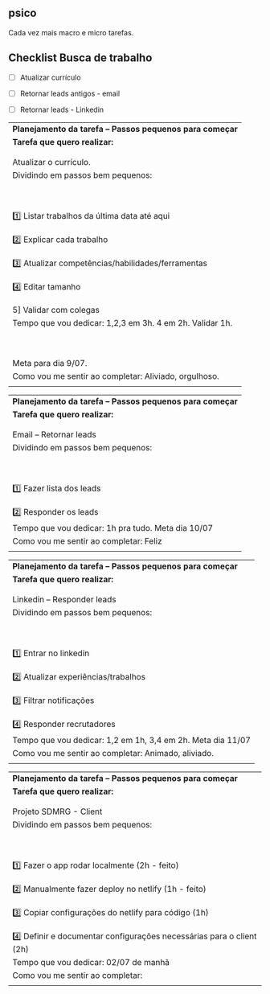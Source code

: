 ## psico

Cada vez mais macro e micro tarefas.

## Checklist Busca de trabalho
- [ ] Atualizar currículo
- [ ] Retornar leads antigos - email
- [ ] Retornar leads - Linkedin

  
  

  
  

  


  
  

|   |
|---|
|**Planejamento da tarefa – Passos pequenos para começar**|
|**Tarefa que quero realizar:**<br><br>Atualizar o currículo.|
|Dividindo em passos bem pequenos:<br><br>  <br><br>1️⃣ Listar trabalhos da última data até aqui<br><br>2️⃣ Explicar cada trabalho<br><br>3️⃣ Atualizar competências/habilidades/ferramentas<br><br>4️⃣ Editar tamanho<br><br>5] Validar com colegas|
|Tempo que vou dedicar: 1,2,3 em 3h. 4 em 2h. Validar 1h.<br><br>  <br><br>Meta para dia 9/07.|
|Como vou me sentir ao completar: Aliviado, orgulhoso.|
||

  
  

  
  

  
  

  
  

|   |
|---|
|**Planejamento da tarefa – Passos pequenos para começar**|
|**Tarefa que quero realizar:**<br><br>Email – Retornar leads|
|Dividindo em passos bem pequenos:<br><br>  <br><br>1️⃣ Fazer lista dos leads<br><br>2️⃣ Responder os leads|
|Tempo que vou dedicar: 1h pra tudo. Meta dia 10/07|
|Como vou me sentir ao completar: Feliz|
||

  
  

  
  

  
  

  
  

|   |
|---|
|**Planejamento da tarefa – Passos pequenos para começar**|
|**Tarefa que quero realizar:**<br><br>Linkedin – Responder leads|
|Dividindo em passos bem pequenos:<br><br>  <br><br>1️⃣ Entrar no linkedin<br><br>2️⃣ Atualizar experiências/trabalhos<br><br>3️⃣ Filtrar notificações<br><br>4️⃣ Responder recrutadores|
|Tempo que vou dedicar: 1,2 em 1h, 3,4 em 2h. Meta dia 11/07|
|Como vou me sentir ao completar: Animado, aliviado.|
||

  
  

  
  

  
  

  
  

  
  

  
  

|   |
|---|
|**Planejamento da tarefa – Passos pequenos para começar**|
|**Tarefa que quero realizar:**<br><br>Projeto SDMRG - Client|
|Dividindo em passos bem pequenos:<br><br>  <br><br>1️⃣ Fazer o app rodar localmente (2h - feito)<br><br>2️⃣ Manualmente fazer deploy no netlify (1h - feito)<br><br>3️⃣ Copiar configurações do netlify para código (1h)<br><br>4️⃣ Definir e documentar configurações necessárias para o client (2h)|
|Tempo que vou dedicar: 02/07 de manhã|
|Como vou me sentir ao completar:|
||